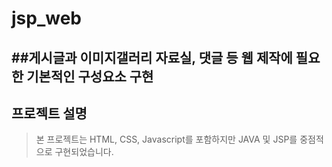 # jsp_web
##게시글과 이미지갤러리 자료실, 댓글 등 웹 제작에 필요한 기본적인 구성요소 구현
--------
## 프로젝트 설명
> 본 프로젝트는 HTML, CSS, Javascript를 포함하지만 JAVA 및 JSP를 중점적으로 구현되었습니다.
